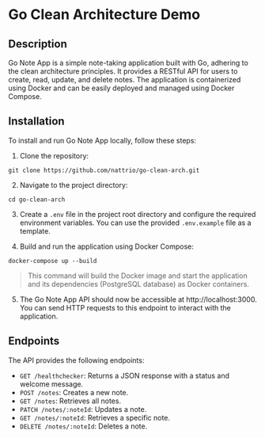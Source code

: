 # Go Clean Architecture Demo

## Description
Go Note App is a simple note-taking application built with Go, adhering to the clean architecture principles. It provides a RESTful API for users to create, read, update, and delete notes. The application is containerized using Docker and can be easily deployed and managed using Docker Compose.

## Installation

To install and run Go Note App locally, follow these steps:

1. Clone the repository:

```shell
git clone https://github.com/nattrio/go-clean-arch.git
```

2. Navigate to the project directory:

```shell
cd go-clean-arch
```

3. Create a `.env` file in the project root directory and configure the required environment variables. You can use the provided `.env.example` file as a template.

4. Build and run the application using Docker Compose:

```shell
docker-compose up --build
```
> This command will build the Docker image and start the application and its dependencies (PostgreSQL database) as Docker containers.

5. The Go Note App API should now be accessible at http://localhost:3000. You can send HTTP requests to this endpoint to interact with the application.

## Endpoints

The API provides the following endpoints:

- `GET /healthchecker`: Returns a JSON response with a status and welcome message.
- `POST /notes`: Creates a new note.
- `GET /notes`: Retrieves all notes.
- `PATCH /notes/:noteId`: Updates a note.
- `GET /notes/:noteId`: Retrieves a specific note.
- `DELETE /notes/:noteId`: Deletes a note.
